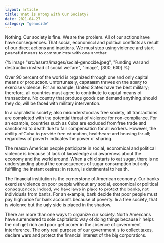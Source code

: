 ```yaml
---
layout: article
title: What is Wrong with Our Society?
date: 2021-04-27
category: "genocide"
---
```


Nothing. Our society is fine. We are the problem. All of our actions have have consequences. That social, economical and political conflicts as result of our direct actions and inactions. We must stop using violence and start peaceful means to communicate with one another.

<!-- excerpt -->

{% image "src/assets/images/social-genocide.jpeg", "Funding war and destruction instead of social welfare", "image", [300, 600] %}

Over 90 percent of the world is organized through one and only capital means of production. Unfortunately, capitalism thrives on the ability to exercise violence. For an example, United States have the best military; therefore, all countries must agree to contribute to capital means of transactions. No country that produce goods can demand anything, should they do, will be faced with military intervention.

In a capitalistic society; also misunderstood as free society, all transactions are completed with the potential threat of violence for non-compliance. For an example, countries such as Cuba are excluded from free trade and sanctioned to death due to fair compensation for all workers. However, the ability of Cuba to provide free education, healthcare and housing for all; regardless of poverty indicates the power of sharing.

The reason American people participate in social, economical and political violence is because of lack of knowledge and awareness about the economy and the world around. When a child starts to eat sugar, there is no understanding about the consequences of sugar consumption but only fulfilling the instant desires; in return, is detrimental to health.

The financial institution is the cornerstone of American economy. Our banks exercise violence on poor people without any social, economical or political consequences. Indeed, we have laws in place to protect the banks; not individuals from banks. For an example, bank decide that poor people must pay high price for bank accounts because of poverty. In a free society, that is violence but the ugly side is placed in the shadow.

There are more than one ways to organize our society. North Americans have surrendered to sole capitalistic way of doing things because it helps the rich get rich and poor get poorer in the absence of government interference. The only real purpose of our government is to collect taxes, declare wars and protect the financial interest of the big corporations.
